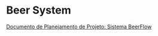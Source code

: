 # Beer System

[Documento de Planejamento de Projeto: Sistema BeerFlow](https://github.com/JulianeMaran32/beer_system/wiki)
